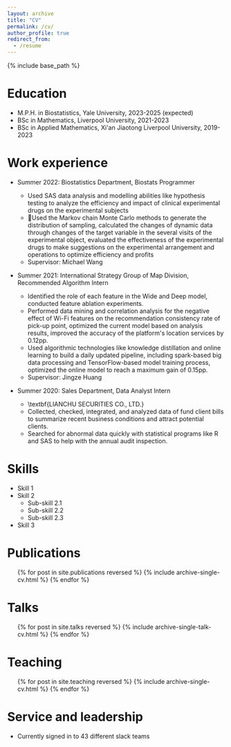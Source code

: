 ```yaml
---
layout: archive
title: "CV"
permalink: /cv/
author_profile: true
redirect_from:
  - /resume
---
```


{% include base_path %}

Education
======
* M.P.H. in Biostatistics, Yale University, 2023-2025 (expected)
* BSc in Mathematics, Liverpool University, 2021-2023
* BSc in Applied Mathematics, Xi'an Jiaotong Liverpool University, 2019-2023

Work experience
======
* Summer 2022: Biostatistics Department, Biostats Programmer
  * Used SAS data analysis and modelling abilities like hypothesis testing to analyze the efficiency and impact of clinical experimental drugs on the experimental subjects
  * Used the Markov chain Monte Carlo methods to generate the distribution of sampling, calculated the changes of dynamic data through changes of the target variable in the several visits of the experimental object, evaluated the effectiveness of the experimental drugs to make suggestions on the experimental arrangement and operations to optimize efficiency and profits
  * Supervisor: Michael Wang

* Summer 2021: International Strategy Group of Map Division, Recommended Algorithm Intern
  * Identified the role of each feature in the Wide and Deep model, conducted feature ablation experiments.
  * Performed data mining and correlation analysis for the negative effect of Wi-Fi features on the recommendation consistency rate of pick-up point, optimized the current model based on analysis results, improved the accuracy of the platform's location services by 0.12pp.
  * Used algorithmic technologies like knowledge distillation and online learning to build a daily updated pipeline, including spark-based big data processing and TensorFlow-based model training process, optimized the online model to reach a maximum gain of 0.15pp.
  * Supervisor: Jingze Huang

* Summer 2020: Sales Department, Data Analyst Intern
  * \textbf{LIANCHU SECURITIES CO., LTD.}
  * Collected, checked, integrated, and analyzed data of fund client bills to summarize recent business conditions and attract potential clients.
  * Searched for abnormal data quickly with statistical programs like R and SAS to help with the annual audit inspection.
  
Skills
======
* Skill 1
* Skill 2
  * Sub-skill 2.1
  * Sub-skill 2.2
  * Sub-skill 2.3
* Skill 3

Publications
======
  <ul>{% for post in site.publications reversed %}
    {% include archive-single-cv.html %}
  {% endfor %}</ul>
  
Talks
======
  <ul>{% for post in site.talks reversed %}
    {% include archive-single-talk-cv.html  %}
  {% endfor %}</ul>
  
Teaching
======
  <ul>{% for post in site.teaching reversed %}
    {% include archive-single-cv.html %}
  {% endfor %}</ul>
  
Service and leadership
======
* Currently signed in to 43 different slack teams
